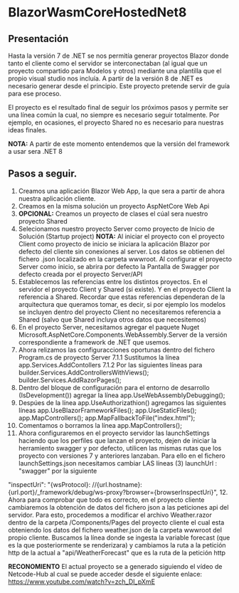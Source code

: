 # BlazorWasmCoreHostedNet8

## Presentación
Hasta la versión 7 de .NET se nos permitía generar proyectos Blazor donde tanto el cliente como el servidor se interconectaban (al igual que un proyecto compartido para Modelos y otros) mediante una plantilla que el propio visual studio nos incluía. A partir de la versión 8 de .NET es necesario generar desde el principio. Este proyecto pretende servir de guía para ese proceso.

El proyecto es el resultado final de seguir los próximos pasos y permite ser una línea común la cual, no siempre es necesario seguir totalmente. Por ejemplo, en ocasiones, el proyecto Shared no es necesario para nuestras ideas finales.

**NOTA:** A partir de este momento entendemos que la versión del framework a usar sera .NET 8

## Pasos a seguir.
1. Creamos una aplicación Blazor Web App, la que sera a partir de ahora nuestra aplicación cliente.
2. Creamos en la misma solución un proyecto AspNetCore Web Api
3. **OPCIONAL:** Creamos un proyecto de clases el cúal sera nuestro proyecto Shared
4. Selecionamos nuestro proyecto Server como proyecto de Inicio de Solución (Startup project)
**NOTA:** Al iniciar el proyecto con el proyecto Client como proyecto de inicio se iniciara la aplicación Blazor por defecto del cliente sin conexiones al server. Los datos se obtienen del fichero .json localizado en la carpeta wwwroot. Al configurar el proyecto Server como inicio, se abrira por defecto la Pantalla de Swagger por defecto creada por el proyecto Server/API
5. Establecemos las referencias entre los distintos proyectos. En el servidor el proyecto Client y Shared (si existe). Y en el proyecto Client la referencia a Shared. Recordar que estas referencias dependeran de la arquitectura que queramos tomar, es decir, si por ejemplo los modelos se incluyen dentro del proyecto Client no necesitaremos referencia a Shared (salvo que Shared incluya otros datos que necesitemos)
6. En el proyecto Server, necesitamos agregar el paquete Nuget Microsoft.AspNetCore.Components.WebAssembly.Server de la versión correspondiente a framework de .NET que usemos.
7. Ahora relizamos las configuracciones oportunas dentro del fichero Program.cs de proyecto Server
7.1.1 Sustitumos la línea
    app.Services.AddContollers
7.1.2 Por las siguientes líneas para
    builder.Services.AddControllersWithViews();
    builder.Services.AddRazorPages();
8. Dentro del bloque de configuración para el entorno de desarrollo (IsDevelopment()) agregar la línea
app.UseWebAssemblyDebugging();
9. Despúes de la línea app.UseAuthorizathion() agregamos las siguientes líneas
app.UseBlazorFrameworkFiles();
app.UseStaticFiles();
app.MapControllers();
app.MapFallbackToFile("index.html");
10. Comentamos o borramos la línea app.MapControllers();
11. Ahora configuraremos en el proyecto servidor las launchSettings haciendo que los perfiles que lanzan el proyecto, dejen de iniciar la herramiento swagger y por defecto, utilicen las mismas
rutas que los proyecto con versiones 7 y anteriores lanzaban. Para ello en el fichero launchSettings.json necesitamos cambiar LAS líneas (3) launchUrl : "swagger" por la siguiente

"inspectUri": "{wsProtocol}: //{url.hostname}:{url.port}/_framework/debug/ws-proxy?browser={browserInspectUri}",
12. Ahora para comprobar que todo es correcto, en el proyecto cliente cambiaremos la obtención de datos del fichero json a las peticiones api del servidor. Para esto, procedemos a modificar
el archivo Weather.razor dentro de la carpeta /Components/Pages del proyecto cliente el cual esta obteniendo los datos del fichero weather.json de la carpeta wwwroot del propio cliente. Buscamos
la línea donde se ingesta la variable forecast (que es la que posteriormente se renderizara) y cambiamos la ruta a la petición http de la actual a "api/WeatherForecast" que es la ruta de la petición http

**RECONOMIENTO** El actual proyecto se a generado siguiendo el vídeo de Netcode-Hub al cual se puede acceder desde el siguiente enlace: https://www.youtube.com/watch?v=zch_DI_pXmE